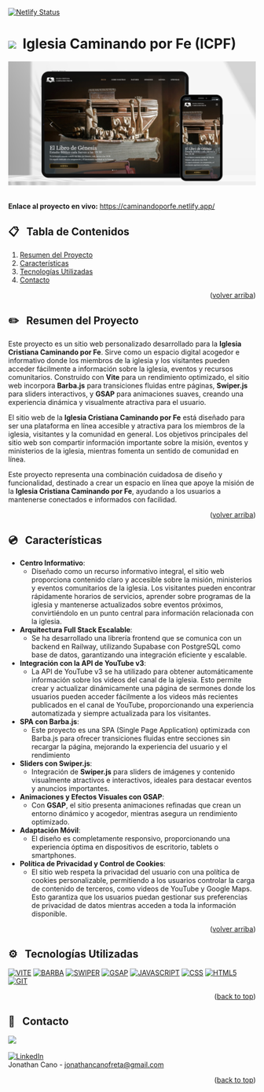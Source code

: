 <a id="readme-top"></a>

[![Netlify Status](https://api.netlify.com/api/v1/badges/87702591-a8f8-45d7-9447-8c3b43233c33/deploy-status)](https://app.netlify.com/sites/caminandoporfe/deploys)

# <img src="https://i.giphy.com/media/v1.Y2lkPTc5MGI3NjExZHlxZnUzc3NlZm95YzU3Z3psOG41eGY2dTFzd2NmZ3V4bTdlZzVpZCZlcD12MV9pbnRlcm5hbF9naWZfYnlfaWQmY3Q9cw/gdTD9BIMWfPEnWmV4e/giphy.gif" width="30">&nbsp; Iglesia Caminando por Fe (ICPF)


<div align="center">
    <img src="/src/public/img/icpf-readme.jpg" alt="Logo" width="800" >
</div>
<br />

**Enlace al proyecto en vivo:** <a href="[web](https://caminandoporfe.netlify.app/)">https://caminandoporfe.netlify.app/</a><br/>

## 📋 &nbsp; Tabla de Contenidos

1. [Resumen del Proyecto](#project-overview)
2. [Características](#features)
4. [Tecnologías Utilizadas](#technologies-used)
5. [Contacto](#contact)

<p align="right">(<a href="#readme-top">volver arriba</a>)</p>

## ✏️ &nbsp; <a id="project-overview">Resumen del Proyecto</a>

Este proyecto es un sitio web personalizado desarrollado para la **Iglesia Cristiana Caminando por Fe**. Sirve como un espacio digital acogedor e informativo donde los miembros de la iglesia y los visitantes pueden acceder fácilmente a información sobre la iglesia, eventos y recursos comunitarios. Construido con **Vite** para un rendimiento optimizado, el sitio web incorpora **Barba.js** para transiciones fluidas entre páginas, **Swiper.js** para sliders interactivos, y **GSAP** para animaciones suaves, creando una experiencia dinámica y visualmente atractiva para el usuario.

El sitio web de la **Iglesia Cristiana Caminando por Fe** está diseñado para ser una plataforma en línea accesible y atractiva para los miembros de la iglesia, visitantes y la comunidad en general. Los objetivos principales del sitio web son compartir información importante sobre la misión, eventos y ministerios de la iglesia, mientras fomenta un sentido de comunidad en línea.

Este proyecto representa una combinación cuidadosa de diseño y funcionalidad, destinado a crear un espacio en línea que apoye la misión de la **Iglesia Cristiana Caminando por Fe**, ayudando a los usuarios a mantenerse conectados e informados con facilidad.

<p align="right">(<a href="#readme-top">volver arriba</a>)</p>

## 💿 &nbsp; <a id="features">Características</a>

- **Centro Informativo**:
    - Diseñado como un recurso informativo integral, el sitio web proporciona contenido claro y accesible sobre la misión, ministerios y eventos comunitarios de la iglesia. Los visitantes pueden encontrar rápidamente horarios de servicios, aprender sobre programas de la iglesia y mantenerse actualizados sobre eventos próximos, convirtiéndolo en un punto central para información relacionada con la iglesia.
- **Arquitectura Full Stack Escalable**:
    - Se ha desarrollado una librería frontend que se comunica con un backend en Railway, utilizando Supabase con PostgreSQL como base de datos, garantizando una integración eficiente y escalable.
- **Integración con la API de YouTube v3**:  
    - La API de YouTube v3 se ha utilizado para obtener automáticamente información sobre los videos del canal de la iglesia. Esto permite crear y actualizar dinámicamente una página de sermones donde los usuarios pueden acceder fácilmente a los videos más recientes publicados en el canal de YouTube, proporcionando una experiencia automatizada y siempre actualizada para los visitantes.
- **SPA con Barba.js**:
    - Este proyecto es una SPA (Single Page Application) optimizada con Barba.js para ofrecer transiciones fluidas entre secciones sin recargar la página, mejorando la experiencia del usuario y el rendimiento
- **Sliders con Swiper.js**:
    - Integración de **Swiper.js** para sliders de imágenes y contenido visualmente atractivos e interactivos, ideales para destacar eventos y anuncios importantes.
- **Animaciones y Efectos Visuales con GSAP**:
    - Con **GSAP**, el sitio presenta animaciones refinadas que crean un entorno dinámico y acogedor, mientras asegura un rendimiento optimizado.
- **Adaptación Móvil**:
    - El diseño es completamente responsivo, proporcionando una experiencia óptima en dispositivos de escritorio, tablets o smartphones.
- **Política de Privacidad y Control de Cookies**:
    - El sitio web respeta la privacidad del usuario con una política de cookies personalizable, permitiendo a los usuarios controlar la carga de contenido de terceros, como videos de YouTube y Google Maps. Esto garantiza que los usuarios puedan gestionar sus preferencias de privacidad de datos mientras acceden a toda la información disponible.

<p align="right">(<a href="#readme-top">volver arriba</a>)</p>

## ⚙️ &nbsp; <a id="technologies-used">Tecnologías Utilizadas</a>

[![VITE][Vite.js]][Vite-url]
[![BARBA][BARBA.js]][BARBA-url]
[![SWIPER][SWIPER.js]][SWIPER-url]
[![GSAP][GSAP.js]][GSAP-url]
[![JAVASCRIPT][JAVASCRIPT.js]][JAVASCRIPT-url]
[![CSS][CSS.js]][CSS-url]
[![HTML5][HTML5.js]][HTML5-url]
[![GIT][GIT.js]][GIT-url]

<p align="right">(<a href="#readme-top">back to top</a>)</p>

## 👤 &nbsp; <a id="contact">Contacto</a>

<a href="https://github.com/JonaRhood/reddit-client/graphs/contributors">
  <img src="https://contrib.rocks/image?repo=JonaRhood/reddit-client" />
</a>

[![LinkedIn][linkedin-shield]][linkedin-url] <br />
Jonathan Cano -  jonathancanofreta@gmail.com

<p align="right">(<a href="#readme-top">back to top</a>)</p>

[Vite.js]: https://img.shields.io/badge/VITE-20232A?style=for-the-badge&logo=vite&logoColor=yellow
[Vite-url]: https://vite.dev/
[Barba.js]: https://img.shields.io/badge/BARBA.JS-20232A?style=for-the-badge&logo=&logoColor=yellow
[Barba-url]: https://barba.js.org/
[Swiper.js]: https://img.shields.io/badge/SWIPER.JS-20232A?style=for-the-badge&logo=swiper&logoColor=blue
[Swiper-url]: https://swiperjs.com/
[GSAP.js]: https://img.shields.io/badge/GSAP-20232A?style=for-the-badge&logo=greensock&logoColor=lime
[GSAP-url]: https://gsap.com/
[Javascript.js]: https://img.shields.io/badge/Javascript-20232A?style=for-the-badge&logo=JavaScript&logoColor=Y
[Javascript-url]: https://developer.mozilla.org/es/docs/Web/JavaScript
[CSS.js]: https://img.shields.io/badge/CSS3-20232A?style=for-the-badge&logo=css3&logoColor=306af1
[CSS-url]: https://developer.mozilla.org/es/docs/Web/CSS
[HTML5.js]: https://img.shields.io/badge/HTML5-20232A?style=for-the-badge&logo=html5&logoColor=e8571f
[HTML5-url]: https://developer.mozilla.org/es/docs/Glossary/HTML5
[Git.js]: https://img.shields.io/badge/git-20232A?style=for-the-badge&logo=git&logoColor=e8571f
[Git-url]: https://git-scm.com/
[linkedin-shield]: https://img.shields.io/badge/-LinkedIn-blue.svg?style=for-the-badge&logo=linkedin&colorBlue
[linkedin-url]: https://www.linkedin.com/in/jonathancanocalduch
